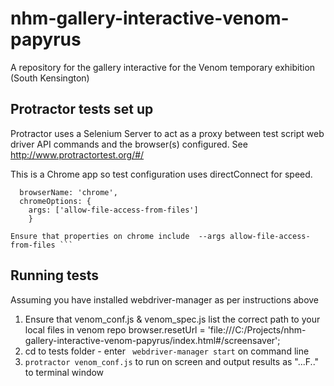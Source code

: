 # nhm-gallery-interactive-venom-papyrus

A repository for the gallery interactive for the Venom temporary exhibition (South Kensington)

## Protractor tests set up

Protractor uses a Selenium Server to act as a proxy between test script web driver API commands and the browser(s) configured.
See http://www.protractortest.org/#/

This is a Chrome app so test configuration uses directConnect for speed.

```capabilities: {
  browserName: 'chrome',
  chromeOptions: {
    args: ['allow-file-access-from-files']
    }

Ensure that properties on chrome include  --args allow-file-access-from-files ```
```
## Running tests

Assuming you have installed webdriver-manager as per instructions above
1. Ensure that venom_conf.js & venom_spec.js list the correct path to your local files in venom repo
browser.resetUrl = 'file:///C:/Projects/nhm-gallery-interactive-venom-papyrus/index.html#/screensaver';
2. cd to tests folder - enter ``` webdriver-manager start``` on command line
3. ```protractor venom_conf.js``` to run on screen and output results as "...F.." to terminal window
